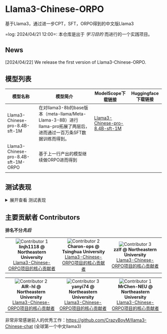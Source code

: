 # Llama3-Chinese-ORPO
基于Llama3，通过进一步CPT，SFT，ORPO得到的中文版Llama3


=log: 2024/04/21 12:00=:  本仓库是出于 *学习目的* 而进行的一个实践项目。

## News
[2024/04/22] We release the first version of Llama3-Chinese-ORPO.


## 模型列表

| 模型名称 | 模型简介 | ModelScope下载链接  | Huggingface下载链接 |
|--------------------------------|---------------------------------------------------------------------------------------------------------------------|---|---|
| Llama3-Chinese-pro-8.4B-sft-1M | 在对llama3-8b的base版本（meta-llama/Meta-Llama-3-8B）进行llama-pro拓展了两层后，进而通过一百万条SFT数据训练而得到。 |  [Llama3-Chinese-pro-8.4B-sft-1M](https://modelscope.cn/models/linjh1118/Llama3-Chinese-pro-8.4B-sft-1M) |   |
|      Llama3-Chinese-pro-8.4B-sft-1M-ORPO                          |            基于上一行产出的模型继续做ORPO进而得到                                                                                                         |   |   |
|                                |                                                                                                                     |   |   |

## 测试表现

<details>
<summary>展开查看 测试表现</summary>


1. **随意的五个问题**

### 先插入放两张没有训练完毕的Llama3-Chinese-pro-8.4B-sft-1M的回复，哈哈

![Alt text](case/image-2.png)


### 回到正经测评

![Alt text](case/image.png)

![Alt text](case/image-1.png)

</details>

## 主要贡献者 Contributors
**排名不分*先后***

<table>
  <tr>
    <td align='center'>
      <img src="https://avatars.githubusercontent.com/u/67041238?v=4" alt="Contributor 1" height="150">
      <br>
      <b>linjh1118 @ Northeastern University</b>
      <br>
        <a href='https://github.com/linjh1118'>Llama3-Chinese-ORPO项目的核心贡献者</a>
    </td>
    <td align='center'>
      <img src="https://avatars.githubusercontent.com/u/59789526?v=4" alt="Contributor 2" height="150">
      <br>
      <b>Charon-ops @ Tsinghua University</b>
      <br>
        <a href='https://github.com/AIR-hl'>Llama3-Chinese-ORPO项目的核心贡献者</a>
    </td>
    <td align='center'>
      <img src="https://avatars.githubusercontent.com/u/94281210?v=4" alt="Contributor 3" height="150">
      <br>
      <b>zzlf @ Northeastern University</b>
      <br>
        <a href='https://github.com/zzlf'>Llama3-Chinese-ORPO项目的核心贡献者</a>
    </td>
  </tr>
  </table>



<table>
  <tr>
    <td align='center'>
      <img src="https://avatars.githubusercontent.com/u/66808901?v=4" alt="Contributor 2" height="150">
      <br>
      <b>AIR-hl @ Northeastern University</b>
      <br>
        <a href='https://github.com/AIR-hl'>Llama3-Chinese-ORPO项目的核心贡献者</a>
    </td>
    <td align='center'>
      <img src="https://avatars.githubusercontent.com/u/116535337?v=4" alt="Contributor 3" height="150">
      <br>
      <b>yanyi74 @ Northeastern University</b>
      <br>
        <a href='https://github.com/yanyi74'>Llama3-Chinese-ORPO项目的核心贡献者</a>
    </td>
    <td align='center'>
      <img src="https://avatars.githubusercontent.com/u/84018897?v=4" alt="Contributor 1" height="150">
      <br>
      <b>MrChen-NEU @ Northeastern University</b>
      <br>
        <a href='https://github.com/MrChen-NEU'>Llama3-Chinese-ORPO项目的核心贡献者</a>
    </td>
  </tr>
  </table>


非常非常感谢前人的优秀工作：https://github.com/CrazyBoyM/llama3-Chinese-chat (全球第一个中文llama3)

